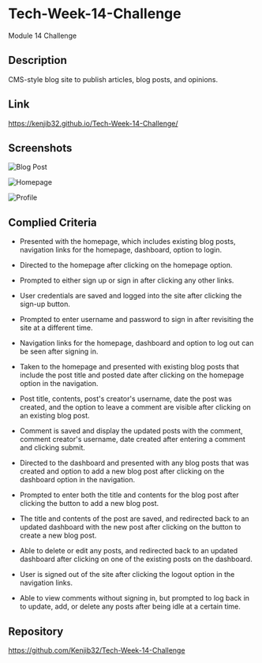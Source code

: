 # Tech-Week-14-Challenge

Module 14 Challenge

## Description

CMS-style blog site to publish articles, blog posts, and opinions.

## Link

<https://kenjib32.github.io/Tech-Week-14-Challenge/>

## Screenshots

![Blog Post](./screenshots/blogpost.png)

![Homepage](./screenshots/homepage.png)

![Profile](./screenshots/profile.png)

## Complied Criteria

* Presented with the homepage, which includes existing blog posts, navigation links for the homepage, dashboard, option to login.

* Directed to the homepage after clicking on the homepage option.

* Prompted to either sign up or sign in after clicking any other links.

* User credentials are saved and logged into the site after clicking the sign-up button.

* Prompted to enter username and password to sign in after revisiting the site at a different time.

* Navigation links for the homepage, dashboard and option to log out can be seen after signing in.

* Taken to the homepage and presented with existing blog posts that include the post title and posted date after clicking on the homepage option in the navigation.

* Post title, contents, post's creator's username, date the post was created, and the option to leave a comment are visible after clicking on an existing blog post.

* Comment is saved and display the updated posts with the comment, comment creator's username, date created after entering a comment and clicking submit.

* Directed to the dashboard and presented with any blog posts that was created and option to add a new blog post after clicking on the dashboard option in the navigation.

* Prompted to enter both the title and contents for the blog post after clicking the button to add a new blog post.

* The title and contents of the post are saved, and redirected back to an updated dashboard with the new post after clicking on the button to create a new blog post.

* Able to delete or edit any posts, and redirected back to an updated dashboard after clicking on one of the existing posts on the dashboard.

* User is signed out of the site after clicking the logout option in the navigation links.

* Able to view comments without signing in, but prompted to log back in to update, add, or delete any posts after being idle at a certain time.

## Repository

<https://github.com/Kenjib32/Tech-Week-14-Challenge>